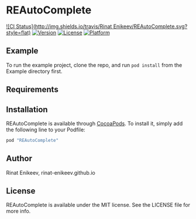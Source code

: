 # REAutoComplete

[![CI Status](http://img.shields.io/travis/Rinat Enikeev/REAutoComplete.svg?style=flat)](https://travis-ci.org/rinat-enikeev/REAutoComplete)
[![Version](https://img.shields.io/cocoapods/v/REAutoComplete.svg?style=flat)](http://cocoapods.org/pods/REAutoComplete)
[![License](https://img.shields.io/cocoapods/l/REAutoComplete.svg?style=flat)](http://cocoapods.org/pods/REAutoComplete)
[![Platform](https://img.shields.io/cocoapods/p/REAutoComplete.svg?style=flat)](http://cocoapods.org/pods/REAutoComplete)

## Example

To run the example project, clone the repo, and run `pod install` from the Example directory first.

## Requirements

## Installation

REAutoComplete is available through [CocoaPods](http://cocoapods.org). To install
it, simply add the following line to your Podfile:

```ruby
pod "REAutoComplete"
```

## Author

Rinat Enikeev, rinat-enikeev.github.io

## License

REAutoComplete is available under the MIT license. See the LICENSE file for more info.
